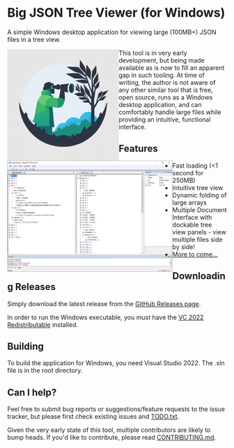 # Big JSON Tree Viewer (for Windows)

A simple Windows desktop application for viewing large (100MB+) JSON files in a tree view.

<p>
  <img src="logo.png" height="256" style="float: left">
  <img src="screenshot.png" height="256" style="float: left">
</p>

This tool is in very early development, but being made available as is now to fill an apparent
gap in such tooling. At time of writing, the author is not aware of any other similar tool that
is free, open source, runs as a Windows desktop application, and can comfortably handle large
files while providing an intuitive, functional interface.

## Features

* Fast loading (<1 second for 250MB)
* Intuitive tree view 
* Dynamic folding of large arrays
* Multiple Document Interface with dockable tree view panels - view multiple files side by side!
* [More to come...](./TODO.txt)

## Downloading Releases

Simply download the latest release from the [GitHub Releases page](https://github.com/balagansky/BigJsonTreeViewer/releases/).

In order to run the Windows executable, you must have the [VC 2022 Redistributable](https://aka.ms/vs/17/release/vc_redist.x64.exe) installed.

## Building

To build the application for Windows, you need Visual Studio 2022. The .sln file is in the root
directory.

## Can I help?

Feel free to submit bug reports or suggestions/feature requests to the issue tracker, but please
first check existing issues and [TODO.txt](./TODO.txt).

Given the very early state of this tool, multiple contributors are likely to bump heads. If
you'd like to contribute, please read [CONTRIBUTING.md](./CONTRIBUTING.md).

